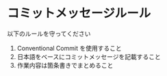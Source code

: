 # コミットメッセージルール

以下のルールを守ってください
1. Conventional Commit を使用すること
2. 日本語をベースにコミットメッセージを記載すること
3. 作業内容は箇条書きでまとめること